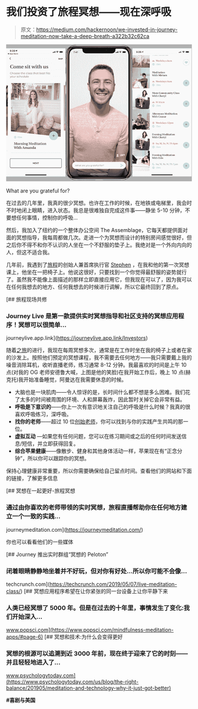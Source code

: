 # 我们投资了旅程冥想——现在深呼吸

> 原文：<https://medium.com/hackernoon/we-invested-in-journey-meditation-now-take-a-deep-breath-a322b32c62ca>

![](img/5b2fc19a102627b4d1a49ef5015ebe99.png)

What are you grateful for?

在过去的几年里，我真的很少冥想。也许在工作的时候，在地铁或电梯里，我会时不时地闭上眼睛，进入状态。我总是很难独自完成这件事——静坐 5-10 分钟，不要想任何事情，控制你的呼吸…

然后，我加入了纽约的一个整体办公空间 The Assemblage，它每天都提供面对面的冥想指导，我每周都做几次。走进一个为冥想而设计的特别房间感觉很好，但之后你不得不和你不认识的人坐在一个不舒服的垫子上。我绝对是一个外向内向的人，但这不适合我。

几年前，我遇到了[旅程](https://journeylive.app.link/Investors)的创始人兼首席执行官 [Stephen](https://www.linkedin.com/in/stephensokoler/) ，在我和他的第一次冥想课上，他坐在一把椅子上。他说这很好，只要找到一个你觉得最舒服的姿势就行了。虽然我不能像上面描述的那样立即直接应用它，但我现在可以了，因为我可以在任何我想去的地方、任何我想去的时候进行调解，所以它最终回到了原点。

[](https://journeylive.app.link/Investors) [## 旅程现场共修

### Journey Live 是第一款提供实时冥想指导和社区支持的冥想应用程序！冥想可以很简单…

journeylive.app.link](https://journeylive.app.link/Investors) 

随着[之旅](https://journeylive.app.link/Investors)的进行，我现在每周冥想多次，通常是在工作时坐在我的椅子上或者在家的沙发上。按照他们预定的冥想课程，我不需要去任何地方——我只需要戴上我的噪音消除耳机，收听直播老师，练习通常 8-12 分钟。我最喜欢的时间是上午 10 点(对我的 OG 老师安德鲁大喊，上图是他的笑脸)在我开始工作后，晚上 10 点(赫克托)我开始准备睡觉，阿曼达在我需要休息的时候。

*   大脑也是一块肌肉——令人惊讶的是，长时间什么都不想是多么困难。我们花了太多的时间被周围的环境、人和屏幕轰炸，因此暂时关掉它会非常有益。
*   **呼吸是下意识的**——你上一次有意识地关注自己的呼吸是什么时候？我真的很喜欢呼吸练习，深呼吸。
*   **找你的老师**——超过 10 位[创始老师](https://journeymeditation.com/teachers)，你可以找到与你的实践产生共鸣的那一位。
*   **虚拟互动** —如果您有任何问题，您可以在练习期间或之后的任何时间发送信息/短信，并立即获得回复。
*   **综合苹果健康**——像散步、健身和其他身体活动一样，苹果现在有“正念分钟”，所以你可以跟踪你的冥想。

保持心理健康非常重要，所以你需要确保给自己留点时间。查看他们的网站和下面的链接，了解更多信息

[](https://journeymeditation.com/) [## 冥想在一起更好-旅程冥想

### 通过由你喜欢的老师带领的实时冥想，旅程直播帮助你在任何地方建立一个一致的实践…

journeymeditation.com](https://journeymeditation.com/) 

你也可以看看他们的一些媒体

[](https://techcrunch.com/2019/05/07/live-meditation-class/) [## Journey 推出实时群组“冥想的 Peloton”

### 闭着眼睛静静地坐着并不好玩，但对你有好处...所以你可能不会像…

techcrunch.com](https://techcrunch.com/2019/05/07/live-meditation-class/) [](https://www.popsci.com/mindfulness-meditation-apps/#page-6) [## 冥想应用程序希望在让你紧张的同一台设备上让你平静下来

### 人类已经冥想了 5000 年。但是在过去的十年里，事情发生了变化:我们开始深入…

www.popsci.com](https://www.popsci.com/mindfulness-meditation-apps/#page-6) [](https://www.psychologytoday.com/us/blog/the-right-balance/201905/meditation-and-technology-why-it-just-got-better) [## 冥想和技术:为什么会变得更好

### 冥想的根源可以追溯到近 3000 年前，现在终于迎来了它的时刻——并且轻轻地进入了…

www.psychologytoday.com](https://www.psychologytoday.com/us/blog/the-right-balance/201905/meditation-and-technology-why-it-just-got-better) 

**#喜剧与美国**